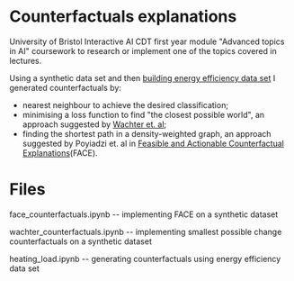 # Counterfactuals explanations
University of Bristol Interactive AI CDT first year module "Advanced topics in AI" coursework to research or implement one of the topics covered in lectures.

Using a synthetic data set and then [building energy efficiency data set][uci] I generated counterfactuals by:
- nearest neighbour to achieve the desired classification;
- minimising a loss function to find "the closest possible world", an approach suggested by [Wachter et. al][wachter];
- finding the shortest path in a density-weighted graph, an approach suggested by Poyiadzi et. al in [Feasible and Actionable Counterfactual Explanations][face](FACE).

# Files
face_counterfactuals.ipynb -- implementing FACE on a synthetic dataset

wachter_counterfactuals.ipynb -- implementing smallest possible change counterfactuals on a synthetic dataset

heating_load.ipynb -- generating counterfactuals using energy efficiency data set



   [wachter]: <https://papers.ssrn.com/sol3/papers.cfm?abstract_id=3063289>
   [face]: <https://dl.acm.org/doi/10.1145/3375627.3375850r>
   [uci]: <https://archive.ics.uci.edu/ml/datasets/Energy+efficiency#>


